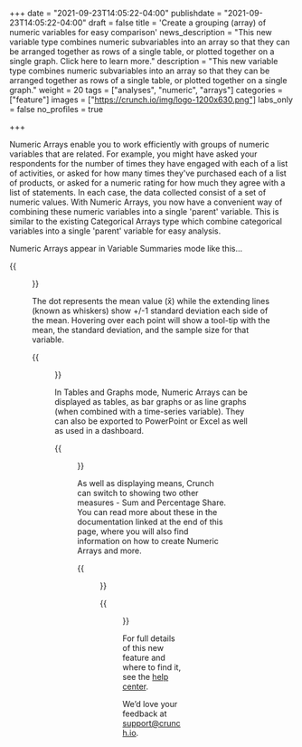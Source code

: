 +++
date = "2021-09-23T14:05:22-04:00"
publishdate = "2021-09-23T14:05:22-04:00"
draft = false
title = 'Create a grouping (array) of numeric variables for easy comparison'
news_description = "This new variable type combines numeric subvariables into an array so that they can be arranged together as rows of a single table, or plotted together on a single graph. Click here to learn more."
description = "This new variable type combines numeric subvariables into an array so that they can be arranged together as rows of a single table, or plotted together on a single graph."
weight = 20
tags = ["analyses", "numeric", "arrays"]
categories = ["feature"]
images = ["https://crunch.io/img/logo-1200x630.png"]
labs_only = false
no_profiles = true

+++

Numeric Arrays enable you to work efficiently with groups of numeric variables that are related. For example, you might have asked your respondents for the number of times they have engaged with each of a list of activities, or asked for how many times they've purchased each of a list of products, or asked for a numeric rating for how much they agree with a list of statements. In each case, the data collected consist of a set of numeric values. With Numeric Arrays, you now have a convenient way of combining these numeric variables into a single 'parent' variable. This is similar to the existing Categorical Arrays type which combine categorical variables into a single 'parent' variable for easy analysis.

Numeric Arrays appear in Variable Summaries mode like this...

{{<figure src="https://player-crunch-io.s3.amazonaws.com/help-crunch-io/screenshots/numeric-arrays-01.png" class="img-fluid max-width-img-md">}}

The dot represents the mean value (x̄) while the extending lines (known as whiskers) show +/-1 standard deviation each side of the mean. Hovering over each point will show a tool-tip with the mean, the standard deviation, and the sample size for that variable.

{{<figure src="https://player-crunch-io.s3.amazonaws.com/help-crunch-io/screenshots/numeric-arrays-02.png" class="img-fluid max-width-img-sm">}}

In Tables and Graphs mode, Numeric Arrays can be displayed as tables, as bar graphs or as line graphs (when combined with a time-series variable). They can also be exported to PowerPoint or Excel as well as used in a dashboard.

{{<figure src="https://player-crunch-io.s3.amazonaws.com/help-crunch-io/screenshots/numeric-arrays-12.png" class="img-fluid max-width-img-md">}}

As well as displaying means, Crunch can switch to showing two other measures - Sum and Percentage Share. You can read more about these in the documentation linked at the end of this page, where you will also find information on how to create Numeric Arrays and more.

{{<figure src="https://player-crunch-io.s3.amazonaws.com/help-crunch-io/screenshots/numeric-arrays-06.png" class="img-fluid max-width-img-xs-fl">}}

{{<figure src="https://player-crunch-io.s3.amazonaws.com/help-crunch-io/screenshots/numeric-arrays-07.png" class="img-fluid max-width-img-xs-fl">}}

<div class="clearfix"></div>

For full details of this new feature and where to find it, see the [help center](https://help.crunch.io/hc/en-us/articles/4409897907981-Numeric-Arrays).

We’d love your feedback at [support@crunch.io](mailto:support@crunch.io).
